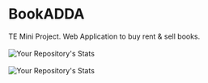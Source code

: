 # BookADDA
TE Mini Project. Web Application to buy rent &amp; sell books.
<br><br>![Your Repository's Stats](https://github-readme-stats.vercel.app/api/top-langs/?username=Sonica-B&theme=blue-green)<br><br>
![Your Repository's Stats](https://github-readme-stats.vercel.app/api?username=Sonica-B&show_icons=true)
